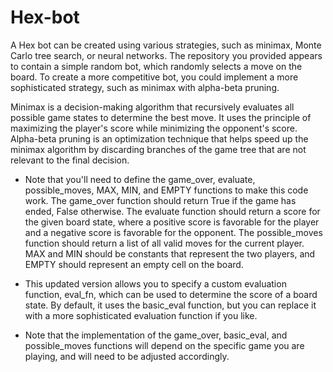 # Hex-bot
A Hex bot can be created using various strategies, such as minimax, Monte Carlo tree search, or neural networks. The repository you provided appears to contain a simple random bot, which randomly selects a move on the board. To create a more competitive bot, you could implement a more sophisticated strategy, such as minimax with alpha-beta pruning.

Minimax is a decision-making algorithm that recursively evaluates all possible game states to determine the best move. It uses the principle of maximizing the player's score while minimizing the opponent's score. Alpha-beta pruning is an optimization technique that helps speed up the minimax algorithm by discarding branches of the game tree that are not relevant to the final decision. 

- Note that you'll need to define the game_over, evaluate, possible_moves, MAX, MIN, and EMPTY functions to make this code work. The game_over function should return True if the game has ended, False otherwise. The evaluate function should return a score for the given board state, where a positive score is favorable for the player and a negative score is favorable for the opponent. The possible_moves function should return a list of all valid moves for the current player. MAX and MIN should be constants that represent the two players, and EMPTY should represent an empty cell on the board.

- This updated version allows you to specify a custom evaluation function, eval_fn, which can be used to determine the score of a board state. By default, it uses the basic_eval function, but you can replace it with a more sophisticated evaluation function if you like.

- Note that the implementation of the game_over, basic_eval, and possible_moves functions will depend on the specific game you are playing, and will need to be adjusted accordingly.





